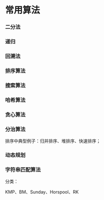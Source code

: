 # 常用算法

### 二分法

### 递归

### 回溯法

### 排序算法

### 搜索算法

### 哈希算法

### 贪心算法

### 分治算法

排序中典型例子：归并排序、堆排序、快速排序；

### 动态规划

### 字符串匹配算法

分类：

KMP、BM、Sunday、Horspool、RK

